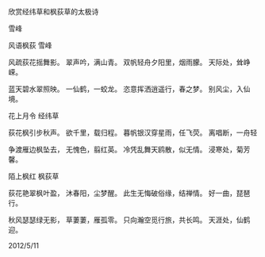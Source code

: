 欣赏经纬草和枫荻草的太极诗

雪峰


风语枫荻
雪峰

风疏荻花摇舞影。
翠声吟，满山青。
双帆轻舟夕阳里，烟雨朦。
天际处，耸峥嵘。

蓝天碧水翠照映。
一仙鹤，一蛟龙。
恣意挥洒逍遥行，春之梦。
别风尘，入仙境。


花上月令
经纬草

荻花枫引步秋声。
欲千里，载归程。
暮帆银汉穿星雨，任飞荧。
离唱断，一舟轻

争渡雁边枫坠去，
无愧色，翦红英。
冷凭乱舞天鸥散，似无情。
浸寒处，菊芳馨。


陌上枫红
枫荻草

荻花艳翠枫叶盈，
沐春阳，尘梦醒。
此生无悔破俗缘，结禅情。
好一曲，琵琶行。

秋风瑟瑟绿无影，
草萋萋，雁孤零。
只向瀚空觅行旅，共长鸣。
天涯处，仙鹤迎。

2012/5/11



